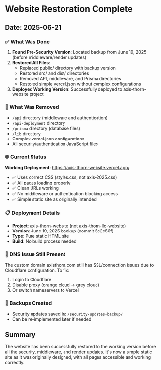 # Website Restoration Complete

## Date: 2025-06-21

### ✅ What Was Done

1. **Found Pre-Security Version**: Located backup from June 19, 2025 (before middleware/render updates)
2. **Restored All Files**: 
   - Replaced public/ directory with backup version
   - Restored src/ and dist/ directories
   - Removed API, middleware, and Prisma directories
   - Restored simple vercel.json without complex configurations
3. **Deployed Working Version**: Successfully deployed to axis-thorn-website project

### 📁 What Was Removed

- `/api` directory (middleware and authentication)
- `/api-deployment` directory
- `/prisma` directory (database files)
- `/lib` directory
- Complex vercel.json configurations
- All security/authentication JavaScript files

### 🌐 Current Status

**Working Deployment**: https://axis-thorn-website.vercel.app/
- ✅ Uses correct CSS (styles.css, not axis-2025.css)
- ✅ All pages loading properly
- ✅ Clean URLs working
- ✅ No middleware or authentication blocking access
- ✅ Simple static site as originally intended

### 📋 Deployment Details

- **Project**: axis-thorn-website (not axis-thorn-llc-website)
- **Version**: June 19, 2025 backup (commit 5e2e56f)
- **Type**: Pure static HTML site
- **Build**: No build process needed

### 🔧 DNS Issue Still Present

The custom domain axisthorn.com still has SSL/connection issues due to Cloudflare configuration. To fix:
1. Login to Cloudflare
2. Disable proxy (orange cloud → grey cloud)
3. Or switch nameservers to Vercel

### 💾 Backups Created

- Security updates saved in: `/security-updates-backup/`
- Can be re-implemented later if needed

## Summary

The website has been successfully restored to the working version before all the security, middleware, and render updates. It's now a simple static site as it was originally designed, with all pages accessible and working correctly.
